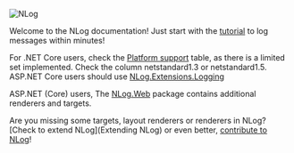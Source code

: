 ![NLog](http://nlog-project.org/images/NLog.png)

Welcome to the NLog documentation! Just start with the [tutorial](wiki/Tutorial) to log messages within minutes!

For .NET Core users, check the  [Platform support](platform-support) table, as there is a limited set implemented. Check the column netstandard1.3 or netstandard1.5. ASP.NET Core users should use [NLog.Extensions.Logging](https://github.com/NLog/NLog.Extensions.Logging/blob/master/README.md)

ASP.NET (Core) users, The [NLog.Web](https://github.com/NLog/NLog.Web/blob/master/README.md) package contains additional renderers and targets. 

Are you missing some targets, layout renderers or renderers in NLog? [Check to extend NLog](Extending NLog) or even better, [contribute to NLog](https://github.com/NLog/NLog#contributing)!